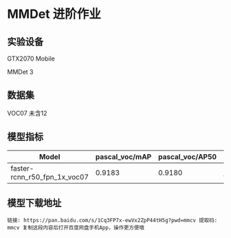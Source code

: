 # MMDet 进阶作业
## 实验设备
GTX2070 Mobile

MMDet 3
## 数据集
VOC07 未含12
## 模型指标
|Model|	pascal_voc/mAP	| pascal_voc/AP50	|Config	|
|-|	-|-	|-|
|faster-rcnn_r50_fpn_1x_voc07	|0.9183|	0.9180	|[config](./faster-rcnn_r50_fpn_1x_voc07.py)|
## 模型下载地址
```链接: https://pan.baidu.com/s/1Cq3FP7x-ewVx2ZpP44tH5g?pwd=mmcv 提取码: mmcv 复制这段内容后打开百度网盘手机App，操作更方便哦```